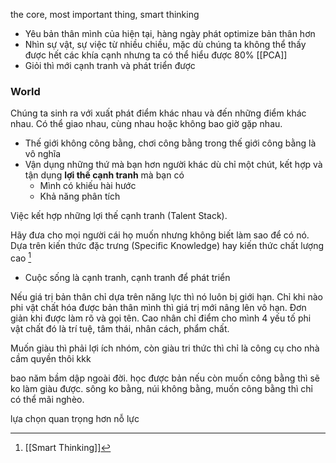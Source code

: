 the core, most important thing, smart thinking

- Yêu bản thân mình của hiện tại, hàng ngày phát optimize bản thân hơn
- Nhìn sự vật, sự việc từ nhiều chiều, mặc dù chúng ta không thể thấy được hết các khía cạnh nhưng ta có thể hiểu được 80% [[PCA]]
- Giỏi thì mới cạnh tranh và phát triển được

### World

Chúng ta sinh ra với xuất phát điểm khác nhau và đến những điểm khác nhau. Có thể giao nhau, cùng nhau hoặc không bao giờ gặp nhau.

- Thế giới không công bằng, chơi công bằng trong thế giới công bằng là vô nghĩa
- Vận dụng những thứ mà bạn hơn người khác dù chỉ một chút, kết hợp và tận dụng **lợi thế cạnh tranh** mà bạn có
	- Mình có khiếu hài hước
	- Khả năng phân tích

Việc kết hợp những lợi thế cạnh tranh (Talent Stack).

Hãy đưa cho mọi người cái họ muốn nhưng không biết làm sao để có nó. Dựa trên kiến thức đặc trưng (Specific Knowledge) hay kiến thức chất lượng cao [^1]

- Cuộc sống là cạnh tranh, cạnh tranh để phát triển

Nếu giá trị bản thân chỉ dựa trên năng lực thì nó luôn bị giới hạn. Chỉ khi nào phi vật chất hóa được bản thân mình thì giá trị mới nâng lên vô hạn. Đơn giản khi được làm rõ và gọi tên. Cao nhân chỉ điểm cho mình 4 yếu tố phi vật chất đó là trí tuệ, tâm thái, nhân cách, phẩm chất.

Muốn giàu thì phải lợi ích nhóm, còn giàu tri thức thì chỉ là công cụ cho nhà cầm quyền thôi kkk

bao năm bầm dập ngoài đời. học được bản nếu còn muốn công bằng thì sẽ ko làm giàu được. sông ko bằng, núi không bằng, muốn công bằng thì chỉ có thể mãi nghèo.

lựa chọn quan trọng hơn nỗ lực

[^1]: [[Smart Thinking]]